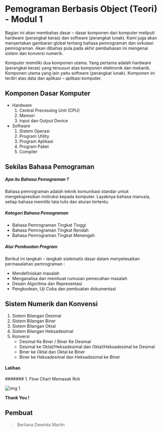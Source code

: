 # Pemograman Berbasis Object (Teori) - Modul 1
Bagian ini akan membahas dasar – dasar komponen dari komputer meliputi hardware (perangkat keras) dan software (perangkat lunak). Kami juga akan menyertakan gambaran global tentang bahasa pemrograman dan sirkulasi pemrograman. Akan dibahas pula pada akhir pembahasan ini mengenai sistem dan konversi numerik.

Komputer memiliki dua komponen utama. Yang pertama adalah hardware (perangkat keras) yang tersusun atas komponen elektronik dan mekanik.
Komponen utama yang lain yaitu software (perangkat lunak). Komponen ini terdiri atas data dan aplikasi – aplikasi komputer.

## Komponen Dasar Komputer
- Hardware
    1. Central Precessing Unit (CPU)
    2. Memori
    3. Input dan Output Device
- Software
    1. Sistem Operasi
    2. Program Utility
    3. Program Aplikasi
    4. Program Paket
    5. Compiler


## Sekilas Bahasa Pemograman
##### Apa itu Bahasa Pemograman ?
Bahasa pemrograman adalah teknik komunikasi standar untuk mengekspresikan instruksi kepada komputer. Layaknya bahasa manusia, setiap bahasa memiliki tata tulis dan aturan tertentu.

##### Kategori Bahasa Pemograman
- Bahasa Pemrograman Tingkat Tinggi
- Bahasa Pemrograman Tingkat Rendah
- Bahasa Pemrograman Tingkat Menengah

##### Alur Pembuatan Program
Berikut ini langkah – langkah sistematis dasar dalam menyelesaikan permasalahan pemrograman :
- Mendefiniskan masalah
- Menganalisa dan membuat rumusan pemecahan masalah
- Desain Algoritma dan Representasi
- Pengkodean, Uji Coba dan pembuatan dokumentasi

## Sistem Numerik dan Konvensi
1. Sistem Bilangan Desimal
2. Sistem Bilangan Biner
3. Sistem Bilangan Oktal
4. Sistem Bilangan Heksadesimal
5. Konversi
    - Desimal Ke Biner / Biner Ke Desimal
    - Desimal ke Oktal/Heksadesimal dan Oktal/Heksadesimal ke Desimal
    - Biner ke Oktal dan Oktal ke Biner
    - Biner ke Heksadesimal dan Heksadesimal ke Biner
    
#### Latihan

####### 1. Flow Chart Memasak Roti

![img 1](images/img_1)


**Thank You !**
 
   ## Pembuat
   > Berliana Dewinta Martin
